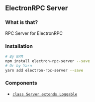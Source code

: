 ## ElectronRPC Server

### What is that?

RPC Server for ElectronRPC

### Installation

```bash
# By NPM
npm install electron-rpc-server --save
# Or by Yarn
yarn add electron-rpc-server --save
```

### Components

-   [`class Server extends Loggable`](#./server)
